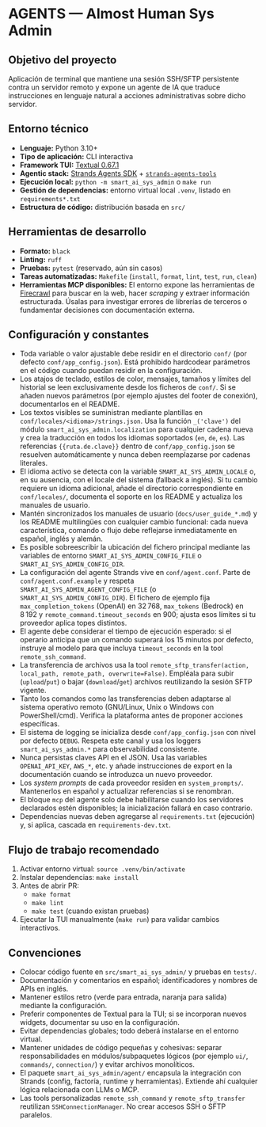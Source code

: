 # AGENTS — Almost Human Sys Admin

## Objetivo del proyecto
Aplicación de terminal que mantiene una sesión SSH/SFTP persistente contra un servidor remoto y expone un agente de IA que traduce instrucciones en lenguaje natural a acciones administrativas sobre dicho servidor.

## Entorno técnico
- **Lenguaje:** Python 3.10+
- **Tipo de aplicación:** CLI interactiva
- **Framework TUI:** [Textual 0.67.1](https://textual.textualize.io)
- **Agentic stack:** [Strands Agents SDK](https://github.com/strands-agents/sdk-python) + [`strands-agents-tools`](https://github.com/strands-agents/tools)
- **Ejecución local:** `python -m smart_ai_sys_admin` o `make run`
- **Gestión de dependencias:** entorno virtual local `.venv`, listado en `requirements*.txt`
- **Estructura de código:** distribución basada en `src/`

## Herramientas de desarrollo
- **Formato:** `black`
- **Linting:** `ruff`
- **Pruebas:** `pytest` (reservado, aún sin casos)
- **Tareas automatizadas:** `Makefile` (`install`, `format`, `lint`, `test`, `run`, `clean`)
- **Herramientas MCP disponibles:** El entorno expone las herramientas de [Firecrawl](https://www.firecrawl.dev/) para buscar en la web, hacer *scraping* y extraer información estructurada. Úsalas para investigar errores de librerías de terceros o fundamentar decisiones con documentación externa.

## Configuración y constantes
- Toda variable o valor ajustable debe residir en el directorio `conf/` (por defecto `conf/app_config.json`). Está prohibido hardcodear parámetros en el código cuando puedan residir en la configuración.
- Los atajos de teclado, estilos de color, mensajes, tamaños y límites del historial se leen exclusivamente desde los ficheros de `conf/`. Si se añaden nuevos parámetros (por ejemplo ajustes del footer de conexión), documentarlos en el README.
- Los textos visibles se suministran mediante plantillas en `conf/locales/<idioma>/strings.json`. Usa la función `_('clave')` del módulo `smart_ai_sys_admin.localization` para cualquier cadena nueva y crea la traducción en todos los idiomas soportados (`en`, `de`, `es`). Las referencias `{{ruta.de.clave}}` dentro de `conf/app_config.json` se resuelven automáticamente y nunca deben reemplazarse por cadenas literales.
- El idioma activo se detecta con la variable `SMART_AI_SYS_ADMIN_LOCALE` o, en su ausencia, con el locale del sistema (fallback a inglés). Si tu cambio requiere un idioma adicional, añade el directorio correspondiente en `conf/locales/`, documenta el soporte en los README y actualiza los manuales de usuario.
- Mantén sincronizados los manuales de usuario (`docs/user_guide_*.md`) y los README multilingües con cualquier cambio funcional: cada nueva característica, comando o flujo debe reflejarse inmediatamente en español, inglés y alemán.
- Es posible sobreescribir la ubicación del fichero principal mediante las variables de entorno `SMART_AI_SYS_ADMIN_CONFIG_FILE` o `SMART_AI_SYS_ADMIN_CONFIG_DIR`.
- La configuración del agente Strands vive en `conf/agent.conf`. Parte de `conf/agent.conf.example` y respeta `SMART_AI_SYS_ADMIN_AGENT_CONFIG_FILE` (o `SMART_AI_SYS_ADMIN_CONFIG_DIR`). El fichero de ejemplo fija `max_completion_tokens` (OpenAI) en 32 768, `max_tokens` (Bedrock) en 8 192 y `remote_command.timeout_seconds` en 900; ajusta esos límites si tu proveedor aplica topes distintos.
- El agente debe considerar el tiempo de ejecución esperado: si el operario anticipa que un comando superará los 15 minutos por defecto, instruye al modelo para que incluya `timeout_seconds` en la tool `remote_ssh_command`.
- La transferencia de archivos usa la tool `remote_sftp_transfer(action, local_path, remote_path, overwrite=False)`. Empléala para subir (`upload`/`put`) o bajar (`download`/`get`) archivos reutilizando la sesión SFTP vigente.
- Tanto los comandos como las transferencias deben adaptarse al sistema operativo remoto (GNU/Linux, Unix o Windows con PowerShell/cmd). Verifica la plataforma antes de proponer acciones específicas.
- El sistema de logging se inicializa desde `conf/app_config.json` con nivel por defecto `DEBUG`. Respeta este canal y usa los loggers `smart_ai_sys_admin.*` para observabilidad consistente.
- Nunca persistas claves API en el JSON. Usa las variables `OPENAI_API_KEY`, `AWS_*`, etc. y añade instrucciones de export en la documentación cuando se introduzca un nuevo proveedor.
- Los *system prompts* de cada proveedor residen en `system_prompts/`. Mantenerlos en español y actualizar referencias si se renombran.
- El bloque `mcp` del agente solo debe habilitarse cuando los servidores declarados estén disponibles; la inicialización fallará en caso contrario.
- Dependencias nuevas deben agregarse al `requirements.txt` (ejecución) y, si aplica, cascada en `requirements-dev.txt`.

## Flujo de trabajo recomendado
1. Activar entorno virtual: `source .venv/bin/activate`
2. Instalar dependencias: `make install`
3. Antes de abrir PR:
   - `make format`
   - `make lint`
   - `make test` (cuando existan pruebas)
4. Ejecutar la TUI manualmente (`make run`) para validar cambios interactivos.

## Convenciones
- Colocar código fuente en `src/smart_ai_sys_admin/` y pruebas en `tests/`.
- Documentación y comentarios en español; identificadores y nombres de APIs en inglés.
- Mantener estilos retro (verde para entrada, naranja para salida) mediante la configuración.
- Preferir componentes de Textual para la TUI; si se incorporan nuevos widgets, documentar su uso en la configuración.
- Evitar dependencias globales; todo deberá instalarse en el entorno virtual.
- Mantener unidades de código pequeñas y cohesivas: separar responsabilidades en módulos/subpaquetes lógicos (por ejemplo `ui/`, `commands/`, `connection/`) y evitar archivos monolíticos.
- El paquete `smart_ai_sys_admin/agent/` encapsula la integración con Strands (config, factoría, runtime y herramientas). Extiende ahí cualquier lógica relacionada con LLMs o MCP.
- Las tools personalizadas `remote_ssh_command` y `remote_sftp_transfer` reutilizan `SSHConnectionManager`. No crear accesos SSH o SFTP paralelos.
